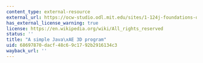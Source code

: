 ```yaml
---
content_type: external-resource
external_url: https://ocw-studio.odl.mit.edu/sites/1-124j-foundations-of-software-engineering-fall-2000/type/page/edit/c9c9104a-ac54-a054-d006-354e424ccb63/#5
has_external_license_warning: true
license: https://en.wikipedia.org/wiki/All_rights_reserved
status: ''
title: "A simple Java\xAE 3D program"
uid: 68697870-dacf-48c6-9c17-92b2916134c3
wayback_url: ''
---
```

